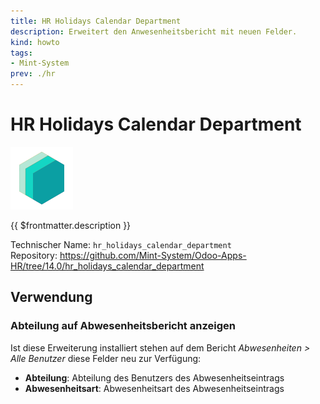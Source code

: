 ```yaml
---
title: HR Holidays Calendar Department
description: Erweitert den Anwesenheitsbericht mit neuen Felder.
kind: howto
tags:
- Mint-System
prev: ./hr
---
```

# HR Holidays Calendar Department
![icon_oms_box](attachments/icons_odoo_mint_system.png)

{{ $frontmatter.description }}

Technischer Name: `hr_holidays_calendar_department`\
Repository: <https://github.com/Mint-System/Odoo-Apps-HR/tree/14.0/hr_holidays_calendar_department>

## Verwendung

### Abteilung auf Abwesenheitsbericht anzeigen

Ist diese Erweiterung installiert stehen auf dem Bericht *Abwesenheiten > Alle Benutzer* diese Felder neu zur Verfügung:

* **Abteilung**: Abteilung des Benutzers des Abwesenheitseintrags
* **Abwesenheitsart**: Abwesenheitsart des Abwesenheitseintrags
